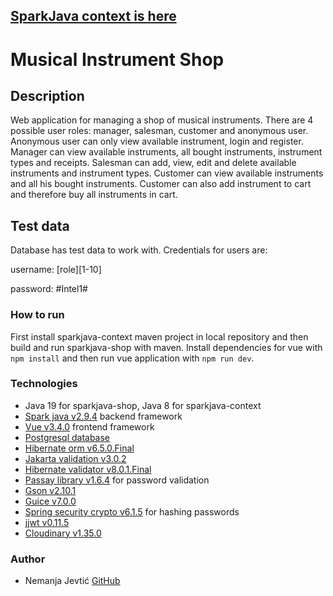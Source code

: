 ## [SparkJava context is here](https://github.com/njevtic22/musical-instrument-shop/tree/main/shop-api/sparkjava-context)

# Musical Instrument Shop
## Description
Web application for managing a shop of musical instruments. There are 4 possible user roles: manager, salesman, customer and anonymous user. Anonymous user can only view available instrument, login and register. Manager can view available instruments, all bought instruments, instrument types and receipts. Salesman can add, view, edit and delete available instruments and instrument types. Customer can view available instruments and all his bought instruments. Customer can also add instrument to cart and therefore buy all instruments in cart.

## Test data
Database has test data to work with. Credentials for users are:

username: [role][1-10]

password: #Intel1#

### How to run
First install sparkjava-context maven project in local repository and then build and run sparkjava-shop with maven. Install dependencies for vue with `npm install` and then run vue application with `npm run dev`.

### Technologies
- Java 19 for sparkjava-shop, Java 8 for sparkjava-context
- [Spark java v2.9.4](http://sparkjava.com/) backend framework
- [Vue v3.4.0](https://vuejs.org/) frontend framework
- [Postgresql database](https://www.postgresql.org/)
- [Hibernate orm v6.5.0.Final](https://hibernate.org/orm/releases/6.5/)
- [Jakarta validation v3.0.2](https://beanvalidation.org/3.0/)
- [Hibernate validator v8.0.1.Final](https://hibernate.org/validator/releases/8.0/)
- [Passay library v1.6.4](https://www.passay.org/) for password validation
- [Gson v2.10.1](https://github.com/google/gson)
- [Guice v7.0.0](https://github.com/google/guice/wiki/Guice700)
- [Spring security crypto v6.1.5](https://docs.spring.io/spring-security/reference/features/integrations/cryptography.html#spring-security-crypto-passwordencoders) for hashing passwords
- [jjwt v0.11.5](https://github.com/jwtk/jjwt)
- [Cloudinary v1.35.0](https://github.com/cloudinary/cloudinary_java)

### Author
* Nemanja Jevtić [GitHub](https://github.com/njevtic22)
